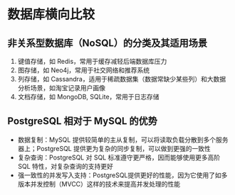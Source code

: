 # 数据库横向比较

## 非关系型数据库（NoSQL）的分类及其适用场景

1. 键值存储，如 Redis，常用于缓存减轻后端数据库压力
2. 图存储，如 Neo4j，常用于社交网络和推荐系统
3. 列存储，如 Cassandra，适用于稀疏数据集（数据常缺少某些列）和大数据分析场景，如淘宝记录用户画像
4. 文档存储，如 MongoDB, SQLite，常用于日志存储

## PostgreSQL 相对于 MySQL 的优势

- 数据复制：MySQL 提供较简单的主从复制，可以将读取负载分散到多个服务器上；PostgreSQL 提供更为复杂的同步复制，可以做到更强的一致性
- 复杂查询：PostgreSQL 对 SQL 标准遵守更严格，因而能够使用更多高阶 SQL 特性，对复杂查询的支持更好
- 强一致性的并发写入支持：PostgreSQL提供更好的性能，因为它使用了如多版本并发控制（MVCC）这样的技术来提高并发处理的性能